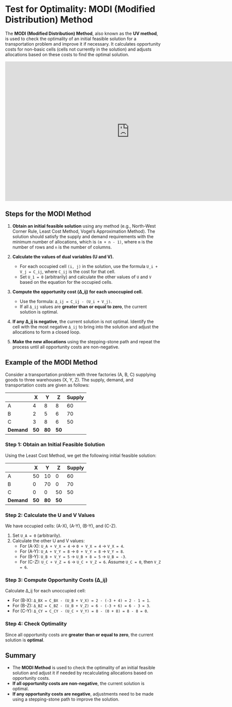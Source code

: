 # Test for Optimality: MODI (Modified Distribution) Method

The **MODI (Modified Distribution) Method**, also known as the **UV method**, is used to check the optimality of an initial feasible solution for a transportation problem and improve it if necessary. It calculates opportunity costs for non-basic cells (cells not currently in the solution) and adjusts allocations based on these costs to find the optimal solution.

<iframe src="https://www.youtube.com/embed?playlist=UmIUKg4w_9U&fs=1" width="800" height="450" allowfullscreen="allowfullscreen"
        mozallowfullscreen="mozallowfullscreen" 
        msallowfullscreen="msallowfullscreen" 
        oallowfullscreen="oallowfullscreen" 
        webkitallowfullscreen="webkitallowfullscreen" frameborder="0"></iframe>

## Steps for the MODI Method

1. **Obtain an initial feasible solution** using any method (e.g., North-West Corner Rule, Least Cost Method, Vogel’s Approximation Method). The solution should satisfy the supply and demand requirements with the minimum number of allocations, which is `(m + n - 1)`, where `m` is the number of rows and `n` is the number of columns.

2. **Calculate the values of dual variables (U and V).**
   - For each occupied cell `(i, j)` in the solution, use the formula `U_i + V_j = C_ij`, where `C_ij` is the cost for that cell.
   - Set `U_1 = 0` (arbitrarily) and calculate the other values of `U` and `V` based on the equation for the occupied cells.

3. **Compute the opportunity cost (Δ_ij) for each unoccupied cell.**
   - Use the formula: `Δ_ij = C_ij - (U_i + V_j)`.
   - If all `Δ_ij` values are **greater than or equal to zero**, the current solution is optimal.

4. **If any Δ_ij is negative**, the current solution is not optimal. Identify the cell with the most negative `Δ_ij` to bring into the solution and adjust the allocations to form a closed loop.

5. **Make the new allocations** using the stepping-stone path and repeat the process until all opportunity costs are non-negative.

## Example of the MODI Method

Consider a transportation problem with three factories (A, B, C) supplying goods to three warehouses (X, Y, Z). The supply, demand, and transportation costs are given as follows:

|   | X  | Y  | Z  | Supply |
|---|----|----|----|--------|
| A | 4  | 8  | 8  | 60     |
| B | 2  | 5  | 6  | 70     |
| C | 3  | 8  | 6  | 50     |
| **Demand** | **50** | **80** | **50** |        |

### Step 1: Obtain an Initial Feasible Solution

Using the Least Cost Method, we get the following initial feasible solution:

|   | X  | Y  | Z  | Supply |
|---|----|----|----|--------|
| A | 50 | 10 | 0  | 60     |
| B | 0  | 70 | 0  | 70     |
| C | 0  | 0  | 50 | 50     |
| **Demand** | **50** | **80** | **50** |        |

### Step 2: Calculate the U and V Values

We have occupied cells: (A-X), (A-Y), (B-Y), and (C-Z).

1. Set `U_A = 0` (arbitrarily).
2. Calculate the other U and V values:
   - For (A-X): `U_A + V_X = 4` → `0 + V_X = 4` → `V_X = 4`.
   - For (A-Y): `U_A + V_Y = 8` → `0 + V_Y = 8` → `V_Y = 8`.
   - For (B-Y): `U_B + V_Y = 5` → `U_B + 8 = 5` → `U_B = -3`.
   - For (C-Z): `U_C + V_Z = 6` → `U_C + V_Z = 6`. Assume `U_C = 0`, then `V_Z = 6`.

### Step 3: Compute Opportunity Costs (Δ_ij)

Calculate Δ_ij for each unoccupied cell:

- For (B-X): `Δ_BX = C_BX - (U_B + V_X) = 2 - (-3 + 4) = 2 - 1 = 1`.
- For (B-Z): `Δ_BZ = C_BZ - (U_B + V_Z) = 6 - (-3 + 6) = 6 - 3 = 3`.
- For (C-Y): `Δ_CY = C_CY - (U_C + V_Y) = 8 - (0 + 8) = 8 - 8 = 0`.

### Step 4: Check Optimality

Since all opportunity costs are **greater than or equal to zero**, the current solution is **optimal**.

## Summary

- The **MODI Method** is used to check the optimality of an initial feasible solution and adjust it if needed by recalculating allocations based on opportunity costs.
- **If all opportunity costs are non-negative**, the current solution is optimal.
- **If any opportunity costs are negative**, adjustments need to be made using a stepping-stone path to improve the solution.


